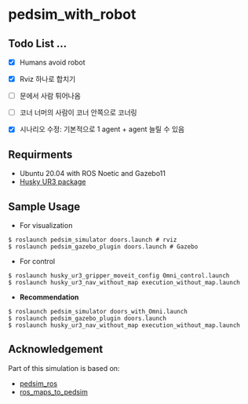 # pedsim_with_robot

## Todo List ...

- [X] Humans avoid robot
- [X] Rviz 하나로 합치기
- [ ] 문에서 사람 튀어나옴
- [ ] 코너 너머의 사람이 코너 안쪽으로 코너링
- [X] 시나리오 수정: 기본적으로 1 agent + agent 늘릴 수 있음 


## Requirments
* Ubuntu 20.04 with ROS Noetic and Gazebo11
* [Husky UR3 package](https://github.com/QualiaT/husky_ur3_simulator)


## Sample Usage
* For visualization
```
$ roslaunch pedsim_simulator doors.launch # rviz
$ roslaunch pedsim_gazebo_plugin doors.launch # Gazebo
```
* For control
```
$ roslaunch husky_ur3_gripper_moveit_config Omni_control.launch
$ roslaunch husky_ur3_nav_without_map execution_without_map.launch
```
* **Recommendation**
```
$ roslaunch pedsim_simulator doors_with_Omni.launch
$ roslaunch pedsim_gazebo_plugin doors.launch
$ roslaunch husky_ur3_nav_without_map execution_without_map.launch
```

## Acknowledgement
Part of this simulation is based on:
  * [pedsim_ros](https://github.com/srl-freiburg/pedsim_ros)
  * [ros_maps_to_pedsim](https://github.com/fverdoja/ros_maps_to_pedsim)
